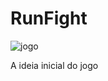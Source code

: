 # RunFight

![jogo](https://github.com/user-attachments/assets/c6df9704-b8ea-46ae-8b45-5ba66a376914)

A ideia inicial do jogo
